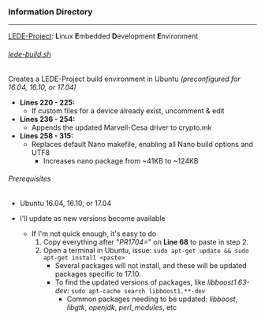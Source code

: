 ### Information Directory ###
---

[LEDE-Project](https://lede-project.org/): **L**inux **E**mbedded **D**evelopment **E**nvironment

###### [lede-build.sh](lede-build.sh) ######
Creates a LEDE-Project build environment in Ubuntu _(preconfigured for 16.04, 16.10, or 17.04)_
  - **Lines 220 - 225:**
    - If custom files for a device already exist, uncomment & edit
  - **Lines 236 - 254:**
    - Appends the updated Marvell-Cesa driver to crypto.mk
  - **Lines 258 - 315:**
    - Replaces default Nano makefile, enabling all Nano build options and UTF8
      - Increases nano package from ~41KB to ~124KB

###### Prerequisites ######
  - Ubuntu 16.04, 16.10, or 17.04
  
  - I'll update as new versions become available
    - If I'm not quick enough, it's easy to do
      1. Copy everything after "_PR1704=_" on **Line 68** to paste in step 2.
      2. Open a terminal in Ubuntu, issue: `sudo apt-get update && sudo apt-get install <paste>`
          - Several packages will not install, and these will be updated packages specific to 17.10.
          - To find the updated versions of packages, like _libboost1.63-dev_: `sudo apt-cache search libboost1.**-dev` 
            - Common packages needing to be updated: _libboost_, _libgtk_, _openjdk_, _perl_modules_, etc

